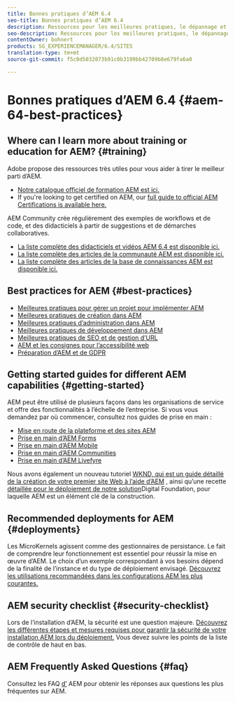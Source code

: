 ```yaml
---
title: Bonnes pratiques d’AEM 6.4
seo-title: Bonnes pratiques d’AEM 6.4
description: Ressources pour les meilleures pratiques, le dépannage et la formation pour AEM 6.4
seo-description: Ressources pour les meilleures pratiques, le dépannage et la formation pour AEM 6.4
contentOwner: bohnert
products: SG_EXPERIENCEMANAGER/6.4/SITES
translation-type: tm+mt
source-git-commit: f5c0d5032073b91c0b3199bb42709b8e679fa6a0

---
```



# Bonnes pratiques d’AEM 6.4 {#aem-64-best-practices}

## Where can I learn more about training or education for AEM? {#training}

Adobe propose des ressources très utiles pour vous aider à tirer le meilleur parti d’AEM.

* [Notre catalogue officiel de formation AEM est ici.](https://training.adobe.com/training/current-courses.html#solution=adobeExperienceManager&p=1)
* If you&#39;re looking to get certified on AEM, our [full guide to official AEM Certifications is available here.](https://training.adobe.com/certification/exams.html#p=1&solution=adobeExperienceManager)

AEM Community crée régulièrement des exemples de workflows et de code, et des didacticiels à partir de suggestions et de démarches collaboratives.

* [La liste complète des didacticiels et vidéos AEM 6.4 est disponible ici.](https://helpx.adobe.com/experience-manager/kt/index/aem-6-4-videos.html)
* [La liste complète des articles de la communauté AEM est disponible ici.](https://helpx.adobe.com/experience-manager/topics/how-to.html)
* [La liste complète des articles de la base de connaissances AEM est disponible ici.](https://helpx.adobe.com/experience-manager/kb/index/full_kb_list.html)

## Best practices for AEM {#best-practices}

* [Meilleures pratiques pour gérer un projet pour implémenter AEM](/help/managing/best-practices.md)
* [Meilleures pratiques de création dans AEM](/help/sites-authoring/best-practices.md) 
* [Meilleures pratiques d’administration dans AEM](/help/sites-administering/administer-best-practices.md) 
* [Meilleures pratiques de développement dans AEM](/help/sites-developing/best-practices.md) 
* [Meilleures pratiques de SEO et de gestion d’URL](/help/managing/seo-and-url-management.md) 
* [AEM et les consignes pour l’accessibilité web](/help/managing/web-accessibility.md)
* [Préparation d’AEM et de GDPR](/help/managing/data-protection-and-privacy.md)

## Getting started guides for different AEM capabilities {#getting-started}

AEM peut être utilisé de plusieurs façons dans les organisations de service et offre des fonctionnalités à l’échelle de l’entreprise. Si vous vous demandez par où commencer, consultez nos guides de prise en main :

* [Mise en route de la plateforme et des sites AEM](/help/sites-deploying/deploy.md#getting-started)
* [Prise en main d’AEM Forms](/help/forms/using/introduction-aem-forms.md) 
* [Prise en main d’AEM Mobile](/help/mobile/getting-started-aem-mobile.md) 
* [Prise en main d’AEM Communities](/help/communities/getting-started.md)
* [Prise en main d’AEM Livefyre](https://answers.livefyre.com/developers/getting-started/) 

Nous avons également un nouveau tutoriel [WKND, qui est un guide détaillé de la création de votre premier site Web à l’aide d’AEM](https://docs.adobe.com/content/help/en/experience-manager-learn/getting-started-wknd-tutorial-develop/overview.html) , ainsi qu’une recette [détaillée pour le déploiement de notre solution](https://helpx.adobe.com/marketing-cloud/how-to/digital-foundation.html)Digital Foundation, pour laquelle AEM est un élément clé de la construction.

## Recommended deployments for AEM {#deployments}

Les MicroKernels agissent comme des gestionnaires de persistance. Le fait de comprendre leur fonctionnement est essentiel pour réussir la mise en œuvre d’AEM. Le choix d’un exemple correspondant à vos besoins dépend de la finalité de l’instance et du type de déploiement envisagé. [Découvrez les utilisations recommandées dans les configurations AEM les plus courantes.](/help/sites-deploying/recommended-deploys.md)

## AEM security checklist {#security-checklist}

Lors de l’installation d’AEM, la sécurité est une question majeure. [Découvrez les différentes étapes et mesures requises pour garantir la sécurité de votre installation AEM lors du déploiement.](/help/sites-administering/security-checklist.md) Vous devez suivre les points de la liste de contrôle de haut en bas.

## AEM Frequently Asked Questions {#faq}

Consultez les FAQ [d’](/help/sites-administering/aem-faqs.md) AEM pour obtenir les réponses aux questions les plus fréquentes sur AEM.
